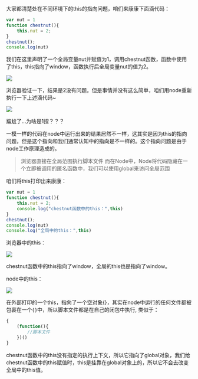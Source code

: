 大家都清楚处在不同环境下的this的指向问题，咱们来康康下面滴代码：
```javascript
var nut = 1
function chestnut(){
    this.nut = 2;
}
chestnut();
console.log(nut)
```
我们在这里声明了一个全局变量nut并赋值为1，调用chestnut函数，函数中使用了this，this指向了window，函数执行后全局变量nut的值为2。

![](https://github.com/suncker1/tttttt/blob/master/img/1.png)

浏览器验证一下，结果是2没有问题。但是事情并没有这么简单，咱们用node重新执行一下上述滴代码~

![](https://github.com/suncker1/tttttt/blob/master/img/2.png)

尴尬了…为啥是1捏？？？



一模一样的代码在node中运行出来的结果居然不一样，这其实是因为this的指向问题，但是这个指向和我们通常认知中的指向是不一样的。这个指向问题是由于node工作原理造成的。

>浏览器直接在全局范围执行脚本文件
而在Node中，Node将代码隐藏在一个立即被调用的匿名函数中，我们可以使用global来访问全局范围

咱们将this打印出来康康：
```javascript
var nut = 1
function chestnut(){
    this.nut = 2;
    console.log("chestnut函数中的this：",this)
}
chestnut();
console.log(nut)
console.log("全局中的this：",this)
```
浏览器中的this：

![](https://github.com/suncker1/tttttt/blob/master/img/3.png)

chestnut函数中的this指向了window，全局的this也是指向了window。

node中的this：

![](https://github.com/suncker1/tttttt/blob/master/img/4.png)

在外部打印的一个this，指向了一个空对象{}，其实在node中运行的任何文件都被包裹在一个`{}`中，所以脚本文件都是在自己的闭包中执行, 类似于：
```javascript
{
    (function(){
        //脚本文件
    })()
}
```
chestnut函数中的this没有指定的执行上下文，所以它指向了global对象，我们给chestnut函数中的this赋值时，this是挂靠在global对象上的，所以它不会去改变全局中的this值。
